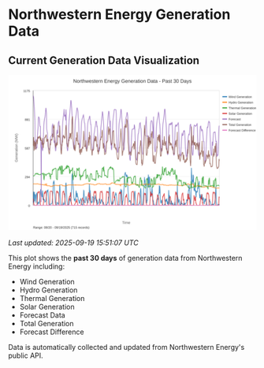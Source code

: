 # Northwestern Energy Generation Data

## Current Generation Data Visualization

![Northwestern Energy Generation Data](images/nwe_generation_plot.svg)

*Last updated: 2025-09-19 15:51:07 UTC*

This plot shows the **past 30 days** of generation data from Northwestern Energy including:
- Wind Generation
- Hydro Generation  
- Thermal Generation
- Solar Generation
- Forecast Data
- Total Generation
- Forecast Difference

Data is automatically collected and updated from Northwestern Energy's public API.

